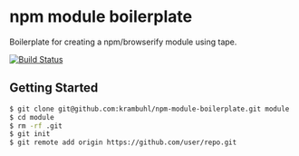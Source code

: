 npm module boilerplate
===

Boilerplate for creating a npm/browserify module using tape.

[![Build Status](https://travis-ci.org/krambuhl/npm-module-boilerplate.svg)](https://travis-ci.org/krambuhl/npm-module-boilerplate)

Getting Started
---

```bash
$ git clone git@github.com:krambuhl/npm-module-boilerplate.git module
$ cd module
$ rm -rf .git
$ git init
$ git remote add origin https://github.com/user/repo.git
```